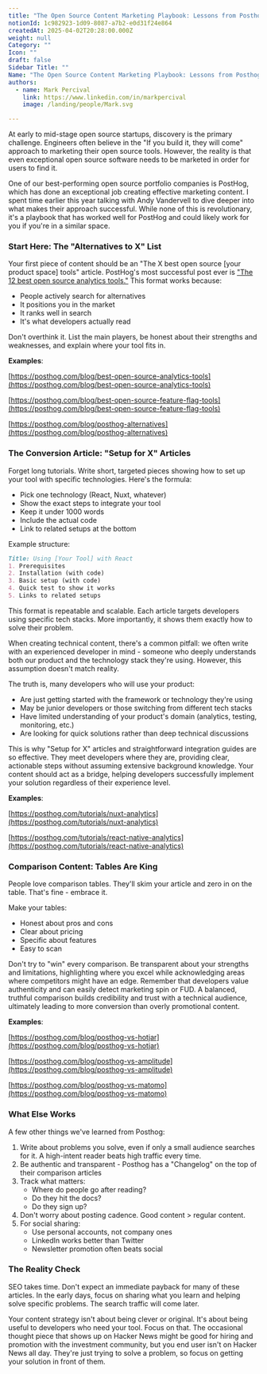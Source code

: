 ```yaml
---
title: "The Open Source Content Marketing Playbook: Lessons from Posthog"
notionId: 1c982923-1d09-8087-a7b2-e0d31f24e864
createdAt: 2025-04-02T20:28:00.000Z
weight: null
Category: ""
Icon: ""
draft: false
Sidebar Title: ""
Name: "The Open Source Content Marketing Playbook: Lessons from Posthog"
authors:
  - name: Mark Percival
    link: https://www.linkedin.com/in/markpercival
    image: /landing/people/Mark.svg

---
```



At early to mid-stage open source startups, discovery is the primary challenge. Engineers often believe in the "If you build it, they will come" approach to marketing their open source tools. However, the reality is that even exceptional open source software needs to be marketed in order for users to find it.


One of our best-performing open source portfolio companies is PostHog, which has done an exceptional job creating effective marketing content. I spent time earlier this year talking with Andy Vandervell to dive deeper into what makes their approach successful. While none of this is revolutionary, it's a playbook that has worked well for PostHog and could likely work for you if you're in a similar space.


### **Start Here: The "Alternatives to X" List**


Your first piece of content should be an "The X best open source [your product space] tools" article. PostHog's most successful post ever is ["The 12 best open source analytics tools."](https://posthog.com/blog/best-open-source-analytics-tools) This format works because:

- People actively search for alternatives
- It positions you in the market
- It ranks well in search
- It's what developers actually read

Don't overthink it. List the main players, be honest about their strengths and weaknesses, and explain where your tool fits in.


**Examples**:


[https://posthog.com/blog/best-open-source-analytics-tools](https://posthog.com/blog/best-open-source-analytics-tools)


[https://posthog.com/blog/best-open-source-feature-flag-tools](https://posthog.com/blog/best-open-source-feature-flag-tools)


[https://posthog.com/blog/posthog-alternatives](https://posthog.com/blog/posthog-alternatives)


### **The Conversion Article: "Setup for X" Articles**


Forget long tutorials. Write short, targeted pieces showing how to set up your tool with specific technologies. Here's the formula:

- Pick one technology (React, Nuxt, whatever)
- Show the exact steps to integrate your tool
- Keep it under 1000 words
- Include the actual code
- Link to related setups at the bottom

Example structure:


```markdown
Title: Using [Your Tool] with React
1. Prerequisites
2. Installation (with code)
3. Basic setup (with code)
4. Quick test to show it works
5. Links to related setups
```


This format is repeatable and scalable. Each article targets developers using specific tech stacks. More importantly, it shows them exactly how to solve their problem.


When creating technical content, there's a common pitfall: we often write with an experienced developer in mind - someone who deeply understands both our product and the technology stack they're using. However, this assumption doesn't match reality.


The truth is, many developers who will use your product:

- Are just getting started with the framework or technology they're using
- May be junior developers or those switching from different tech stacks
- Have limited understanding of your product's domain (analytics, testing, monitoring, etc.)
- Are looking for quick solutions rather than deep technical discussions

This is why "Setup for X" articles and straightforward integration guides are so effective. They meet developers where they are, providing clear, actionable steps without assuming extensive background knowledge. Your content should act as a bridge, helping developers successfully implement your solution regardless of their experience level.


**Examples**:


[https://posthog.com/tutorials/nuxt-analytics](https://posthog.com/tutorials/nuxt-analytics)


[https://posthog.com/tutorials/react-native-analytics](https://posthog.com/tutorials/react-native-analytics)


### **Comparison Content: Tables Are King**


People love comparison tables. They'll skim your article and zero in on the table. That's fine - embrace it.


Make your tables:

- Honest about pros and cons
- Clear about pricing
- Specific about features
- Easy to scan

Don't try to "win" every comparison. Be transparent about your strengths and limitations, highlighting where you excel while acknowledging areas where competitors might have an edge. Remember that developers value authenticity and can easily detect marketing spin or FUD. A balanced, truthful comparison builds credibility and trust with a technical audience, ultimately leading to more conversion than overly promotional content.


**Examples**:


[https://posthog.com/blog/posthog-vs-hotjar](https://posthog.com/blog/posthog-vs-hotjar)


[https://posthog.com/blog/posthog-vs-amplitude](https://posthog.com/blog/posthog-vs-amplitude)


[https://posthog.com/blog/posthog-vs-matomo](https://posthog.com/blog/posthog-vs-matomo)


### **What Else Works**


A few other things we've learned from Posthog:

1. Write about problems you solve, even if only a small audience searches for it. A high-intent reader beats high traffic every time.
2. Be authentic and transparent - Posthog has a "Changelog" on the top of their comparison articles
3. Track what matters:
    - Where do people go after reading?
    - Do they hit the docs?
    - Do they sign up?
4. Don't worry about posting cadence. Good content > regular content.
5. For social sharing:
    - Use personal accounts, not company ones
    - LinkedIn works better than Twitter
    - Newsletter promotion often beats social

### **The Reality Check**


SEO takes time. Don't expect an immediate payback for many of these articles. In the early days, focus on sharing what you learn and helping solve specific problems. The search traffic will come later.


Your content strategy isn't about being clever or original. It's about being useful to developers who need your tool. Focus on that. The occasional thought piece that shows up on Hacker News might be good for hiring and promotion with the investment community, but you end user isn't on Hacker News all day. They're just trying to solve a problem, so focus on getting your solution in front of them.

